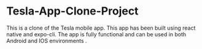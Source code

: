 # Tesla-App-Clone-Project
This is a clone of the Tesla mobile app. This app has been built using react native and expo-cli. The app is fully functional and can be used in both Android and IOS environments .
